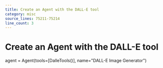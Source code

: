 ```yaml
---
title: Create an Agent with the DALL-E tool
category: misc
source_lines: 75211-75214
line_count: 3
---
```


# Create an Agent with the DALL-E tool
agent = Agent(tools=[DalleTools()], name="DALL-E Image Generator")

